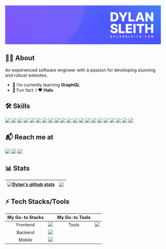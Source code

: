 [![GitHub Header by Dylan Sleith](./assets/social-header.jpg)](https://www.dylansleith.com)

## 👨‍💻 About

An experienced software engineer with a passion for developing stunning and robust websites.

<!-- - 🔭 I’m currently working as a **Software Engineer @ Company** -->
- 🌱 I’m currently learning **GraphQL**
- 🎉 Fun fact: I ❤️ **Halo**

## 🛠️ Skills

![](https://img.shields.io/badge/JavaScript-F7DF1E?style=for-the-badge&logo=javascript&logoColor=black)
![](https://img.shields.io/badge/TypeScript-2F74C0?style=for-the-badge&logo=typescript&logoColor=black)
![](https://img.shields.io/badge/React-20232A?style=for-the-badge&logo=react&logoColor=61DAFB)
![](https://img.shields.io/badge/Redux-593D88?style=for-the-badge&logo=redux&logoColor=white)
![](https://img.shields.io/badge/React_Native-20232A?style=for-the-badge&logo=react&logoColor=61DAFB)
![](https://img.shields.io/badge/Node.js-43853D?style=for-the-badge&logo=node.js&logoColor=white)
![](https://img.shields.io/badge/Express.js-404D59?style=for-the-badge&logo=express&logoColor=white)
![](https://img.shields.io/badge/MongoDB-4EA94B?style=for-the-badge&logo=mongodb&logoColor=white)
![](https://img.shields.io/badge/Next.js-000000?style=for-the-badge&logo=next.js&logoColor=white)
![](https://img.shields.io/badge/Vercel-000000?style=for-the-badge&logo=vercel&logoColor=white)
![](https://img.shields.io/badge/HTML5-E34F26?style=for-the-badge&logo=html5&logoColor=white)
![](https://img.shields.io/badge/CSS3-1572B6?style=for-the-badge&logo=css3&logoColor=white)
![](https://img.shields.io/badge/Sass-CC6699?style=for-the-badge&logo=sass&logoColor=white)
![](https://img.shields.io/badge/Tailwind_CSS-38B2AC?style=for-the-badge&logo=tailwind-css&logoColor=white)
![](https://img.shields.io/badge/figma-0AC97F?style=for-the-badge&logo=figma&logoColor=white)
![](https://img.shields.io/badge/CSharp-239120?style=for-the-badge&logo=csharp&logoColor=white)
![](https://img.shields.io/badge/.NET-512BD4?style=for-the-badge&logo=.net&logoColor=white)
![](https://img.shields.io/badge/SQL_Server-CC2927?style=for-the-badge&logo=microsoftsqlserver&logoColor=white)
![](https://img.shields.io/badge/Microsoft_Azure-008AD7?style=for-the-badge&logo=microsoftazure&logoColor=white)
![](https://img.shields.io/badge/-Github-181717?style=for-the-badge&logo=GitHub&logoColor=white)
![](https://img.shields.io/badge/-Git-F44D27?style=for-the-badge&logo=Git&logoColor=white)

## 📬 Reach me at

<a href="https://twitter.com/dylansleith"><img src="https://img.shields.io/badge/twitter-%231DA1F2.svg?&style=for-the-badge&logo=twitter&logoColor=white"></a>
<a href="https://www.linkedin.com/in/dylansleith"><img src="https://img.shields.io/badge/linkedin-%230077B5.svg?&style=for-the-badge&logo=linkedin&logoColor=white"></a>
<a href="mailto:hello@dylansleith.com"><img src="https://img.shields.io/badge/email-%23EA4335.svg?&style=for-the-badge&logo=gmail&logoColor=white"></a>

## 📊 Stats

| <a href="https://github.com/sleithdylan"><img align="center" src="https://github-readme-stats-sleithdylan.vercel.app/api?username=sleithdylan&hide=stars&count_private=true&show_icons=true&include_all_commits=true&title_color=6366f1&text_color=818cf8&icon_color=818cf8&hide_border=true" alt="Dylan's github stats" /></a> | <a href="https://github.com/sleithdylan"><img align="center" src="https://github-readme-stats-sleithdylan.vercel.app/api/top-langs/?username=sleithdylan&layout=compact&theme=graywhite&hide_border=true" /></a> |
| ---------------------------------------------------------------------------------------------------------------------------------------------------------------------------------------------------------------------------------------------------------------------------- | ---------------------------------------------------------------------------------------------------------------------------------------------------------------------------------------------------- |

## ⚡ Tech Stacks/Tools

| My Go-to Stacks | | My Go-to Tools | |
| :---: | --- | :---: | --- |
| Frontend | <img src="https://skillicons.dev/icons?i=ts,next,react,tailwind,html,css,vercel&perline=8" height="32" /> | Tools | <img src="https://skillicons.dev/icons?i=vscode,github,webpack,figma,postman,jest,docker&perline=8" height="32" /> |
| Backend | <img src="https://skillicons.dev/icons?i=ts,nodejs,firebase&perline=8" height="32" /> | | |
| Mobile | <img src="https://skillicons.dev/icons?i=ts,react" height="32" /> | | |


<!--
**sleithdylan/sleithdylan** is a ✨ _special_ ✨ repository because its `README.md` (this file) appears on your GitHub profile.

Here are some ideas to get you started:

- 🔭 I’m currently working on ...
- 🌱 I’m currently learning ...
- 👯 I’m looking to collaborate on ...
- 🤔 I’m looking for help with ...
- 💬 Ask me about ...
- 📫 How to reach me: ...
- 😄 Pronouns: ...
- ⚡ Fun fact: ...
-->
